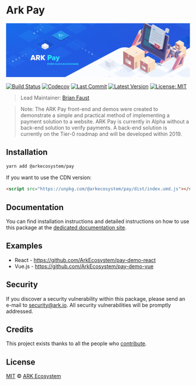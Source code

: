 # Ark Pay

<p align="center">
    <img src="https://github.com/ArkEcosystem/pay/raw/master/banner.png" />
</p>

[![Build Status](https://badgen.now.sh/circleci/github/ArkEcosystem/pay)](https://circleci.com/gh/ArkEcosystem/pay)
[![Codecov](https://badgen.now.sh/codecov/c/github/arkecosystem/pay)](https://codecov.io/gh/arkecosystem/pay)
[![Last Commit](https://badgen.net/github/last-commit/ArkEcosystem/pay)](https://github.com/ArkEcosystem/pay/commits)
[![Latest Version](https://badgen.now.sh/github/release/ArkEcosystem/pay)](https://github.com/ArkEcosystem/pay/releases)
[![License: MIT](https://badgen.now.sh/badge/license/MIT/green)](https://opensource.org/licenses/MIT)

> Lead Maintainer: [Brian Faust](https://github.com/faustbrian)

> Note: The ARK Pay front-end and demos were created to demonstrate a simple and practical method of implementing a payment solution to a website. ARK Pay is currently in Alpha without a back-end solution to verify payments. A back-end solution is currently on the Tier-0 roadmap and will be developed within 2019.

## Installation

```bash
yarn add @arkecosystem/pay
```

If you want to use the CDN version:

```html
<script src="https://unpkg.com/@arkecosystem/pay/dist/index.umd.js"></script>
```

## Documentation

You can find installation instructions and detailed instructions on how to use this package at the [dedicated documentation site](https://docs.ark.io/guidebook/guides/pay.html).

## Examples

- React - https://github.com/ArkEcosystem/pay-demo-react
- Vue.js - https://github.com/ArkEcosystem/pay-demo-vue

## Security

If you discover a security vulnerability within this package, please send an e-mail to security@ark.io. All security vulnerabilities will be promptly addressed.

## Credits

This project exists thanks to all the people who [contribute](../../contributors).

## License

[MIT](LICENSE) © [ARK Ecosystem](https://ark.io)
